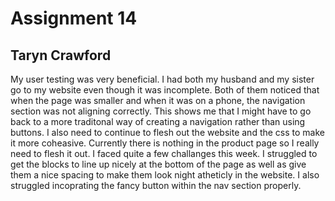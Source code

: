 # Assignment 14
## Taryn Crawford
My user testing was very beneficial. I had both my husband and my sister go to my website even though it was incomplete. Both of them noticed that when the page was smaller and when it was on a phone, the navigation section was not aligning correctly. This shows me that I might have to go back to a more traditonal way of creating a navigation rather than using buttons. I also need to continue to flesh out the website and the css to make it more coheasive. Currently there is nothing in the product page so I really need to flesh it out. 
I faced quite a few challanges this week. I struggled to get the blocks to line up nicely at the bottom of the page as well as give them a nice spacing to make them look night atheticly in the website. I also struggled incoprating the fancy button within the nav section properly. 
